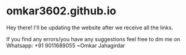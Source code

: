 # omkar3602.github.io
Hey there!
I'll be updating the website after we receive all the links.

If you find any errors/you have any suggestions feel free to 
dm me on Whatsapp: +91 9011689055
~Omkar Jahagirdar

